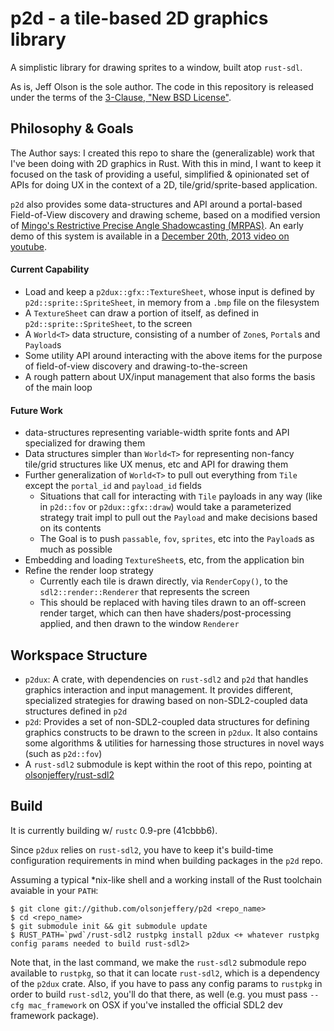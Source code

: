 # p2d - a tile-based 2D graphics library

A simplistic library for drawing sprites to a window, built atop `rust-sdl`.

As is, Jeff Olson is the sole author. The code in this repository is released under the terms of the [3-Clause, "New BSD License"](https://en.wikipedia.org/wiki/BSD_licenses#3-clause_license_.28.22Revised_BSD_License.22.2C_.22New_BSD_License.22.2C_or_.22Modified_BSD_License.22.29).

## Philosophy & Goals

The Author says: I created this repo to share the (generalizable) work that I've been doing with 2D graphics in Rust. With this in mind, I want to keep it focused on the task of providing a useful, simplified & opinionated set of APIs for doing UX in the context of a 2D, tile/grid/sprite-based application.

`p2d` also provides some data-structures and API around a portal-based Field-of-View discovery and drawing scheme, based on a modified version of [Mingo's Restrictive Precise Angle Shadowcasting (MRPAS)](http://roguebasin.roguelikedevelopment.org/index.php?title=Restrictive_Precise_Angle_Shadowcasting). An early demo of this system is available in a [December 20th, 2013 video on youtube](https://www.youtube.com/watch?v=6WPm2mOZuQI).

#### Current Capability

- Load and keep a `p2dux::gfx::TextureSheet`, whose input is defined by `p2d::sprite::SpriteSheet`, in memory from a `.bmp` file on the filesystem
- A `TextureSheet` can draw a portion of itself, as defined in `p2d::sprite::SpriteSheet`, to the screen
- A `World<T>` data structure, consisting of a number of `Zone`s, `Portal`s and `Payload`s
- Some utility API around interacting with the above items for the purpose of field-of-view discovery and drawing-to-the-screen
- A rough pattern about UX/input management that also forms the basis of the main loop

#### Future Work

- data-structures representing variable-width sprite fonts and API specialized for drawing them
- Data structures simpler than `World<T>` for representing non-fancy tile/grid structures like UX menus, etc and API for drawing them
- Further generalization of `World<T>` to pull out everything from `Tile` except the `portal_id` and `payload_id` fields
  - Situations that call for interacting with `Tile` payloads in any way (like in `p2d::fov` or `p2dux::gfx::draw`) would take a parameterized strategy trait impl to pull out the `Payload` and make decisions based on its contents
  - The Goal is to push `passable`, `fov`, `sprites`, etc into the `Payload`s as much as possible
- Embedding and loading `TextureSheet`s, etc, from the application bin
- Refine the render loop strategy
  - Currently each tile is drawn directly, via `RenderCopy()`, to the `sdl2::render::Renderer` that represents the screen
  - This should be replaced with having tiles drawn to an off-screen render target, which can then have shaders/post-processing applied, and then drawn to the window `Renderer`

## Workspace Structure

- `p2dux`: A crate, with dependencies on `rust-sdl2` and `p2d` that handles graphics interaction and input management. It provides different, specialized strategies for drawing based on non-SDL2-coupled data structures defined in `p2d`
- `p2d`: Provides a set of non-SDL2-coupled data structures for defining graphics constructs to be drawn to the screen in `p2dux`. It also contains some algorithms & utilities for harnessing those structures in novel ways (such as `p2d::fov`)
- A `rust-sdl2` submodule is kept within the root of this repo, pointing at [olsonjeffery/rust-sdl2](http://github.com/olsonjeffery/rust-sdl2)

## Build

It is currently building w/ `rustc` 0.9-pre (41cbbb6).

Since `p2dux` relies on `rust-sdl2`, you have to keep it's build-time configuration requirements in mind when building packages in the `p2d` repo.

Assuming a typical *nix-like shell and a working install of the Rust toolchain avaiable in your `PATH`:

~~~~
$ git clone git://github.com/olsonjeffery/p2d <repo_name>
$ cd <repo_name>
$ git submodule init && git submodule update
$ RUST_PATH=`pwd`/rust-sdl2 rustpkg install p2dux <+ whatever rustpkg config params needed to build rust-sdl2>
~~~~

Note that, in the last command, we make the `rust-sdl2` submodule repo available to `rustpkg`, so that it can locate `rust-sdl2`, which is a dependency of the `p2dux` crate. Also, if you have to pass any config params to `rustpkg` in order to build `rust-sdl2`, you'll do that there, as well (e.g. you must pass `--cfg mac_framework` on OSX if you've installed the official SDL2 dev framework package).
